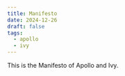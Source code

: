 ```yaml
---
title: Manifesto
date: 2024-12-26
draft: false
tags:
  - apollo
  - ivy
---
```

This is the Manifesto of Apollo and Ivy.

